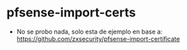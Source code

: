 # pfsense-import-certs

* No se probo nada, solo esta de ejemplo en base a:
<https://github.com/zxsecurity/pfsense-import-certificate>
